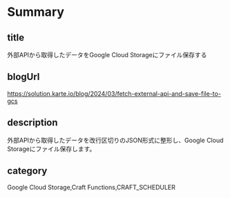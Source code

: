 # Summary

## title

外部APIから取得したデータをGoogle Cloud Storageにファイル保存する

## blogUrl
https://solution.karte.io/blog/2024/03/fetch-external-api-and-save-file-to-gcs

## description

外部APIから取得したデータを改行区切りのJSON形式に整形し、Google Cloud Storageにファイル保存します。

## category

Google Cloud Storage,Craft Functions,CRAFT_SCHEDULER